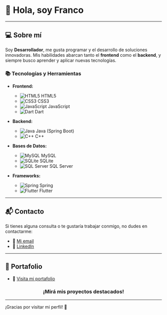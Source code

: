 # 👋 **Hola, soy Franco**
---

## 💻 Sobre mí

Soy **Desarrollador**, me gusta programar y el desarrollo de soluciones innovadoras. Mis habilidades abarcan tanto el **frontend** como el **backend**, y siempre busco aprender y aplicar nuevas tecnologías.

### 📚 **Tecnologías y Herramientas**

- **Frontend:** 
  - ![HTML5](https://img.shields.io/badge/HTML5-E34F26?style=flat-square&logo=html5&logoColor=white) HTML5
  - ![CSS3](https://img.shields.io/badge/CSS3-1572B6?style=flat-square&logo=css3&logoColor=white) CSS3
  - ![JavaScript](https://img.shields.io/badge/JavaScript-F7DF1E?style=flat-square&logo=javascript&logoColor=black) JavaScript
  - ![Dart](https://img.shields.io/badge/Dart-0175C2?style=flat-square&logo=dart&logoColor=white) Dart

- **Backend:** 
  - ![Java](https://img.shields.io/badge/Java-007396?style=flat-square&logo=java&logoColor=white) Java (Spring Boot)
  - ![C++](https://img.shields.io/badge/C%2B%2B-00599C?style=flat-square&logo=c%2B%2B&logoColor=white) C++

- **Bases de Datos:**
  - ![MySQL](https://img.shields.io/badge/MySQL-4479A1?style=flat-square&logo=mysql&logoColor=white) MySQL
  - ![SQLite](https://img.shields.io/badge/SQLite-003B57?style=flat-square&logo=sqlite&logoColor=white) SQLite
  - ![SQL Server](https://img.shields.io/badge/SQL%20Server-CC2927?style=flat-square&logo=microsoftsqlserver&logoColor=white) SQL Server

- **Frameworks:** 
  - ![Spring](https://img.shields.io/badge/Spring-6DB33F?style=flat-square&logo=spring&logoColor=white) Spring
  - ![Flutter](https://img.shields.io/badge/Flutter-02569B?style=flat-square&logo=flutter&logoColor=white) Flutter

---

## 📬 **Contacto**

Si tienes alguna consulta o te gustaría trabajar conmigo, no dudes en contactarme:

- 📧 [Mi email](mailto:franconunezdev@gmail.com)
- 🔗 [LinkedIn](https://www.linkedin.com/in/franco-nu%C3%B1ez-4460272b4/)

---

## 🌟 **Portafolio**
- 📖 [Visita mi portafolio](https://franconunez.netlify.app)

<div align="center">
  <h3>¡Mirá mis proyectos destacados!</h3>
</div>

---

¡Gracias por visitar mi perfil! 🚀
